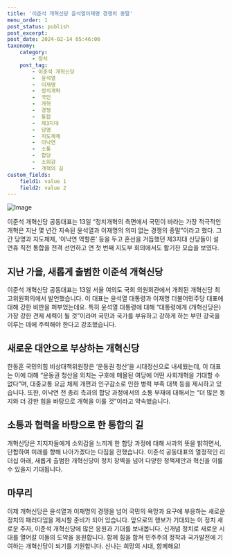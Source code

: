 ```yaml
---
title: '이준석 개혁신당 윤석열이재명 경쟁의 종말'
menu_order: 1
post_status: publish
post_excerpt: 
post_date: 2024-02-14 05:46:06
taxonomy:
    category:
        - 정치
    post_tag:
        - 이준석 개혁신당
        -  윤석열
        -  이재명
        -  정치개혁
        -  국민
        -  개혁
        -  경쟁
        -  통합
        -  제3지대
        -  당명
        -  지도체제
        -  이낙연
        -  소통
        -  합당
        -  소외감
        -  개혁의 길
custom_fields:
    field1: value 1
    field2: value 2
---
```


![Image](https://imgnews.pstatic.net/image/366/2024/02/13/0000969971_001_20240213110608441.jpg?type=w647)

이준석 개혁신당 공동대표는 13일 “정치개혁의 측면에서 국민이 바라는 가장 적극적인 개혁은 지난 몇 년간 지속된 윤석열과 이재명의 의미 없는 경쟁의 종말”이라고 했다. 그간 당명과 지도체제, ‘이낙연 역할론’ 등을 두고 혼선을 거듭했던 제3지대 신당들이 설 연휴 직전 통합을 전격 선언하고 연 첫 번째 지도부 회의에서도 활기찬 모습을 보였다.
## 지난 가을, 새롭게 출범한 이준석 개혁신당
이준석 개혁신당 공동대표는 13일 서울 여의도 국회 의원회관에서 개최된 개혁신당 최고위원회의에서 발언했습니다. 이 대표는 윤석열 대통령과 이재명 더불어민주당 대표에 대해 강한 비판을 퍼부었는데요. 특히 윤석열 대통령에 대해 “대통령에게 (개혁신당은) 가장 강한 견제 세력이 될 것”이라며 국민과 국가를 부유하고 강하게 하는 부민 강국을 이루는 데에 주력해야 한다고 강조했습니다.
## 새로운 대안으로 부상하는 개혁신당
한동훈 국민의힘 비상대책위원장은 ‘운동권 청산’을 시대정신으로 내세웠는데, 이 대표는 이에 대해 “운동권 청산을 외치는 구호에 매몰된 여당에 어떤 사회개혁을 기대할 수 없다”며, 대중교통 요금 체제 개편과 인구감소로 인한 병력 부족 대책 등을 제시하고 있습니다. 또한, 이낙연 전 총리 측과의 합당 과정에서의 소통 부재에 대해서는 “더 많은 동지와 더 강한 힘을 바탕으로 개혁을 이룰 것”이라고 약속했습니다.
## 소통과 협력을 바탕으로 한 통합의 길
개혁신당은 지지자들에게 소외감을 느끼게 한 합당 과정에 대해 사과의 뜻을 밝히면서, 단합하여 미래를 향해 나아가겠다는 다짐을 전했습니다. 이준석 공동대표의 열정적인 리더십 아래, 새롭게 출범한 개혁신당이 정치 장벽을 넘어 다양한 정책제안과 혁신을 이룰 수 있을지 기대됩니다.
## 마무리
이제 개혁신당은 윤석열과 이재명의 경쟁을 넘어 국민의 욕망과 요구에 부응하는 새로운 정치의 패러다임을 제시할 준비가 되어 있습니다. 앞으로의 행보가 기대되는 이 정치 새로운 주자, 이준석 개혁신당에 많은 응원과 기대를 보내봅니다. 신개념 정치로 새로운 시대를 열어갈 이들의 도약을 응원합니다. 함께 힘을 합쳐 민주주의 정착과 국가발전에 기여하는 개혁신당이 되기를 기원합니다. 신나는 희망의 시대, 함께해요!
